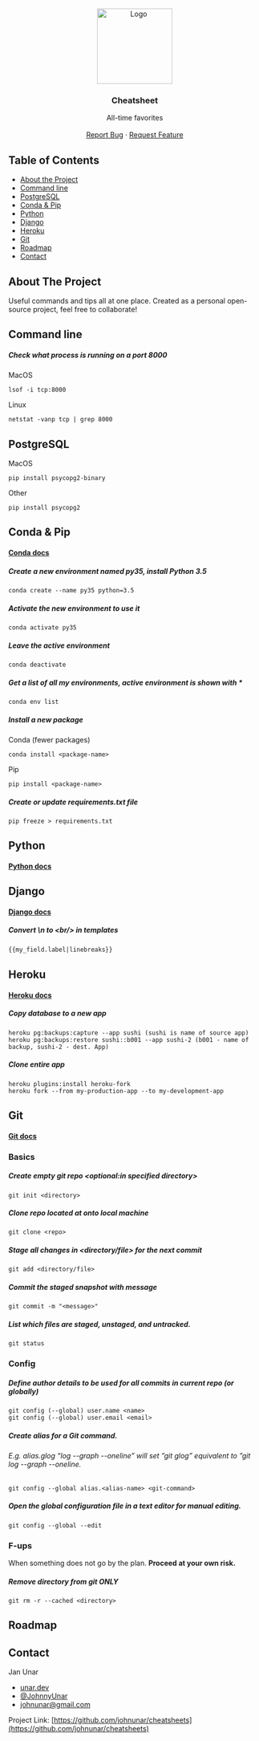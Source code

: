 <!-- PROJECT LOGO -->
<br />
<p align="center">
  <a href="#table-of-contents">
    <img src="https://raw.githubusercontent.com/johnunar/cheatsheets/master/images/command.png?token=AHRYNKKSZSV5FRU2LAJLW4DABGFEE" alt="Logo" width="150">
  </a>

  <h3 align="center">Cheatsheet</h3>

  <p align="center">
  All-time favorites
    <br />
    <br />
    <a href="https://github.com/johnunar/cheatsheets/issues">Report Bug</a>
    ·
    <a href="https://github.com/johnunar/cheatsheets/issues">Request Feature</a>
  </p>
</p>



<!-- TABLE OF CONTENTS -->
## Table of Contents

* [About the Project](#about-the-project)
* [Command line](#command-line)
* [PostgreSQL](#postgresql)
* [Conda & Pip](#conda--pip)
* [Python](#python)
* [Django](#django)
* [Heroku](#heroku)
* [Git](#git)
* [Roadmap](#roadmap)
* [Contact](#contact)


<!-- ABOUT THE PROJECT -->
## About The Project

Useful commands and tips all at one place. Created as a personal open-source project, feel free to collaborate!

<!-- Command line -->
## Command line

##### Check what process is running on a port 8000
MacOS
```shell script
lsof -i tcp:8000
```
Linux
```shell script
netstat -vanp tcp | grep 8000
```

<!-- PostgreSQL -->
## PostgreSQL
MacOS
```shell script
pip install psycopg2-binary
```
Other
```shell script
pip install psycopg2
```

<!-- Conda -->
## Conda & Pip
#### [Conda docs](https://docs.conda.io/en/latest/)

##### Create a new environment named py35, install Python 3.5
```shell script
conda create --name py35 python=3.5
```

##### Activate the new environment to use it
```shell script
conda activate py35
```

##### Leave the active environment
```shell script
conda deactivate
```

##### Get a list of all my environments, active environment is shown with *
```shell script
conda env list
```

##### Install a new package
Conda (fewer packages)
```shell script
conda install <package-name>
```
Pip
```shell script
pip install <package-name>
```

##### Create or update requirements.txt file
```shell script
pip freeze > requirements.txt
```

<!-- Python -->
## Python
#### [Python docs](https://docs.python.org/)


<!-- Django -->
## Django
#### [Django docs](https://docs.djangoproject.com/)

##### Convert \\n to \<br/> in templates
```html
{{my_field.label|linebreaks}} 
```

<!-- Heroku -->
## Heroku
#### [Heroku docs](https://devcenter.heroku.com/)

##### Copy database to a new app
```shell script
heroku pg:backups:capture --app sushi (sushi is name of source app)
heroku pg:backups:restore sushi::b001 --app sushi-2 (b001 - name of backup, sushi-2 - dest. App)
```

##### Clone entire app
```shell script
heroku plugins:install heroku-fork
heroku fork --from my-production-app --to my-development-app
```

<!-- Git -->
## Git
#### [Git docs](https://git-scm.com/doc)

### Basics

##### Create empty git repo <optional:in specified directory>
```shell script
git init <directory>
```

##### Clone repo located at <repo> onto local machine
```shell script
git clone <repo>
```

##### Stage all changes in <directory/file> for the next commit
```shell script
git add <directory/file>
```

##### Commit the staged snapshot with message
```shell script
git commit -m "<message>"
```

##### List which files are staged, unstaged, and untracked.
```shell script
git status
```

### Config

##### Define author details to be used for all commits in current repo (or globally)
```shell script
git config (--global) user.name <name>
git config (--global) user.email <email>
```

##### Create alias for a Git command.
###### E.g. alias.glog “log --graph --oneline” will set ”git glog” equivalent to ”git log --graph --oneline.
```shell script
git config --global alias.<alias-name> <git-command>
```

##### Open the global configuration file in a text editor for manual editing.
```shell script
git config --global --edit
```

### F-ups

When something does not go by the plan. **Proceed at your own risk.**

##### Remove directory from git ONLY
```shell script
git rm -r --cached <directory>
```

<!-- ROADMAP -->
## Roadmap

<!-- CONTACT -->
## Contact

Jan Unar
* [unar.dev](https://unar.dev/)
* [@JohnnyUnar](https://twitter.com/JohnnyUnar)
* [johnunar@gmail.com](mailto:johnunar@gmail.com)

Project Link: [https://github.com/johnunar/cheatsheets](https://github.com/johnunar/cheatsheets)